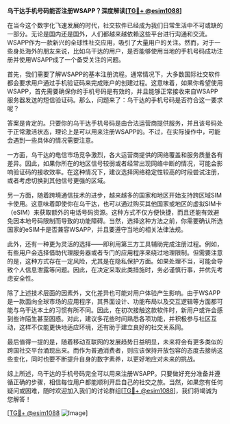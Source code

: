 **乌干达手机号码能否注册WSAPP？深度解读[[TG💪+ @esim1088](https://t.me/s/esim1088)]**

在当今这个数字化飞速发展的时代，社交软件已经成为我们日常生活中不可或缺的一部分。无论是国内还是国外，人们都越来越依赖这些平台进行沟通和交流。WSAPP作为一款新兴的全球性社交应用，吸引了大量用户的关注。然而，对于一些身处海外的朋友来说，比如乌干达的用户，是否能够使用当地的手机号码成功注册并使用WSAPP成了一个备受关注的问题。

首先，我们需要了解WSAPP的基本注册流程。通常情况下，大多数国际社交软件都会要求用户通过手机验证码来完成账户的创建过程。这意味着，如果你希望使用WSAPP，首先需要确保你的手机号码是有效的，并且能够正常接收来自WSAPP服务器发送的短信验证码。那么，问题来了：乌干达的手机号码是否符合这一要求呢？

答案是肯定的。只要你的乌干达手机号码是由合法运营商提供服务，并且该号码处于正常激活状态，理论上是可以用来注册WSAPP的。不过，在实际操作中，可能会遇到一些具体的情况需要注意。

一方面，乌干达的电信市场竞争激烈，各大运营商提供的网络覆盖和服务质量各有差异。因此，如果你所在的地区信号较弱或者经常出现网络中断的情况，可能会影响验证码的接收效率。在这种情况下，建议选择网络稳定性较高的时段尝试注册，或者考虑切换到其他信号更强的区域。

另一方面，随着跨境通信技术的进步，越来越多的国家和地区开始支持跨区域SIM卡使用。这意味着即使你在乌干达，也可以通过购买其他国家或地区的虚拟SIM卡（eSIM）来获取额外的电话号码资源。这种方式不仅方便快捷，而且还能有效避免因本地号码限制而导致的功能障碍。当然，选择这种方法之前，你需要确认所选国家的eSIM卡是否兼容WSAPP，并且要遵守当地的相关法律法规。

此外，还有一种更为灵活的选择——即利用第三方工具辅助完成注册过程。例如，有些用户会选择借助代理服务器或者专门的应用程序来绕过地理限制。但需要注意的是，这种方式存在一定风险，尤其是在隐私保护方面。如果处理不当，可能会导致个人信息泄露等问题。因此，在决定采取此类措施时，务必谨慎行事，并优先考虑安全性。

除了上述技术层面的因素外，文化差异也可能对用户体验产生影响。由于WSAPP是一款面向全球市场的应用程序，其界面设计、功能布局以及交互逻辑等方面都可能与乌干达本土的习惯有所不同。因此，在初次接触这款软件时，新用户或许会感到些许陌生甚至困惑。对此，建议多花些时间熟悉各项功能，并积极参与社区互动，这样不仅能更快地适应环境，还有助于建立良好的社交关系网。

最后值得一提的是，随着移动互联网的发展趋势日益明显，未来将会有更多类似的跨国社交平台涌现出来。而作为普通消费者，则应该保持开放包容的态度去接纳这些变化，同时也要不断提升自身的数字素养，以更好地应对未来的挑战。

综上所述，乌干达的手机号码完全可以用来注册WSAPP。只要做好充分准备并遵循正确的步骤，相信每位用户都能顺利开启自己的社交之旅。当然，如果您有任何疑问或困难，随时欢迎加入我们的讨论群组[[TG💪+ @esim1088](https://t.me/s/esim1088)]，我们将竭诚为您解答！

[[TG💪+ @esim1088](https://t.me/s/esim1088) ![Image](https://i.postimg.cc/4NQfJmqS/Snipaste-2025-05-13-00-14-12.png)]